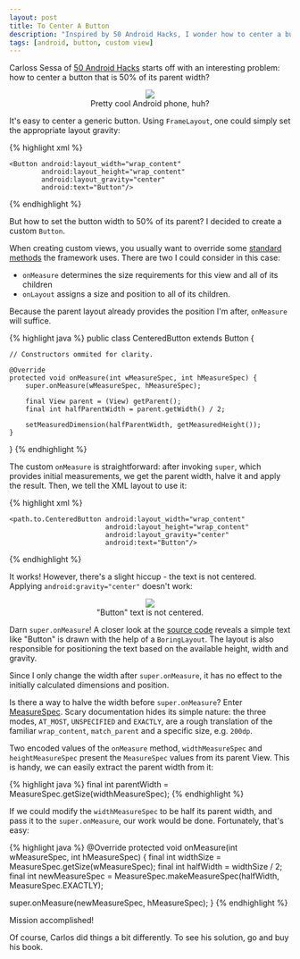 ```yaml
---
layout: post
title: To Center A Button
description: "Inspired by 50 Android Hacks, I wonder how to center a button that must be 50% of its parent?"
tags: [android, button, custom view]
---
```


Carloss Sessa of [50 Android Hacks](http://www.amazon.com/50-Android-Hacks-Carlos-Sessa/dp/1617290564) starts off with an interesting problem: how to center a button that is 50% of its parent width?

<center>
  <figure>
    <img src="http://i.imgur.com/DW6JWEo.png"/>
    <figcaption>Pretty cool Android phone, huh?</figcaption>
  </figure>
</center>

It's easy to center a generic button. Using <code>FrameLayout</code>, one could simply set the appropriate layout gravity:

{% highlight xml %}
<?xml version="1.0" encoding="utf-8"?>
<FrameLayout xmlns:android="default_schema"
             android:layout_width="match_parent"
             android:layout_height="match_parent">

    <Button android:layout_width="wrap_content"
            android:layout_height="wrap_content"
            android:layout_gravity="center"
            android:text="Button"/>

</FrameLayout>
{% endhighlight %}

But how to set the button width to 50% of its parent? I decided to create a custom `Button`. 

When creating custom views, you usually want to override some [standard methods](http://developer.android.com/reference/android/view/View.html) the framework uses. There are two I could consider in this case: 

* `onMeasure` determines the size requirements for this view and all of its children
* `onLayout` assigns a size and position to all of its children.

Because the parent layout already provides the position I'm after, `onMeasure` will suffice.

{% highlight java %}
public class CenteredButton extends Button {

    // Constructors ommited for clarity.

    @Override
    protected void onMeasure(int wMeasureSpec, int hMeasureSpec) {
        super.onMeasure(wMeasureSpec, hMeasureSpec);

        final View parent = (View) getParent();
        final int halfParentWidth = parent.getWidth() / 2;

        setMeasuredDimension(halfParentWidth, getMeasuredHeight());
    }
    
}
{% endhighlight %}

The custom `onMeasure` is straightforward: after invoking `super`, which provides initial measurements, we get the parent width, halve it and apply the result. Then, we tell the XML layout to use it:

{% highlight xml %}
<?xml version="1.0" encoding="utf-8"?>
<FrameLayout xmlns:android="default_schema"
             android:layout_width="match_parent"
             android:layout_height="match_parent">

    <path.to.CenteredButton android:layout_width="wrap_content"
                            android:layout_height="wrap_content"
                            android:layout_gravity="center"
                            android:text="Button"/>

</FrameLayout>
{% endhighlight %}

It works! However, there's a slight hiccup - the text is not centered. Applying `android:gravity="center"` doesn't work:

<center>
  <figure>
    <img src="http://i.imgur.com/4huD0rH.png"/>
    <figcaption>"Button" text is not centered.</figcaption>
  </figure>
</center> 

Darn `super.onMeasure`! A closer look at the [source code](http://grepcode.com/file/repository.grepcode.com/java/ext/com.google.android/android/4.4.2_r1/android/widget/Button.java/) reveals a simple text like "Button" is drawn with the help of a `BoringLayout`. The layout is also responsible for positioning the text based on the available height, width and gravity. 

Since I only change the width after `super.onMeasure`, it has no effect to the initially calculated dimensions and position.

Is there a way to halve the width before `super.onMeasure`? Enter [MeasureSpec](http://developer.android.com/reference/android/view/View.MeasureSpec.html). Scary documentation hides its simple nature: the three modes, `AT_MOST`, `UNSPECIFIED` and `EXACTLY`, are a rough translation of the familiar `wrap_content`, `match_parent` and a specific size, e.g. `200dp`. 

Two encoded values of the `onMeasure` method, `widthMeasureSpec` and `heightMeasureSpec` present the `MeasureSpec` values from its parent View. This is handy, we can easily extract the parent width from it: 

{% highlight java %}
final int parentWidth = MeasureSpec.getSize(widthMeasureSpec);
{% endhighlight %}

If we could modify the `widthMeasureSpec` to be half its parent width, and pass it to the `super.onMeasure`, our work would be done. Fortunately, that's easy:

{% highlight java %}
@Override
protected void onMeasure(int wMeasureSpec, int hMeasureSpec) {
  final int widthSize = MeasureSpec.getSize(wMeasureSpec);
  final int halfWidth = widthSize / 2;
  final int newMeasureSpec = 
    MeasureSpec.makeMeasureSpec(halfWidth, MeasureSpec.EXACTLY);
    
  super.onMeasure(newMeasureSpec, hMeasureSpec);
}
{% endhighlight %}

Mission accomplished! 

Of course, Carlos did things a bit differently. To see his solution, go and buy his book.